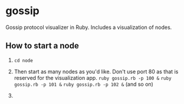 # gossip

Gossip protocol visualizer in Ruby. Includes a visualization of nodes.


## How to start a node

1) `cd node`

2) Then start as many nodes as you'd like. Don't use port 80 as that is reserved for the visualization app.
`ruby gossip.rb -p 100 &`
`ruby gossip.rb -p 101 &`
`ruby gossip.rb -p 102 &`
(and so on)

3) 
